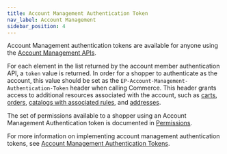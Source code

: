 ```yaml
---
title: Account Management Authentication Token
nav_label: Account Management
sidebar_position: 4
---
```


Account Management authentication tokens are available for anyone using the [Account Management APIs](/docs/api/accounts/post-v-2-accounts).

For each element in the list returned by the account member authentication API, a `token` value is returned. In order for a shopper to authenticate as the account, this value should be set as the `EP-Account-Management-Authentication-Token` header when calling Commerce. This header grants access to additional resources associated with the account, such as [carts](/docs/carts-orders/carts/account-cart-associations/account-cart-associations-overview), [orders](/docs/carts-orders/orders/orders-api/get-all-orders#parameters), [catalogs with associated rules](/docs/pxm/catalogs/catalog-rules), and [addresses](/docs/api/addresses/get-v-2-account-addresses).

The set of permissions available to a shopper using an Account Management Authentication token is documented in [Permissions](/docs/authentication/Tokens/permissions#implicit-account-management-authentication-token).

For more information on implementing account management authentication tokens, see [Account Management Authentication Tokens](/docs/api/accounts/post-v-2-account-members-tokens).
